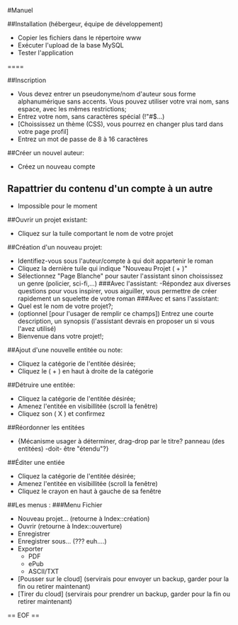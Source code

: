#Manuel


##Installation (hébergeur, équipe de développement)
- Copier les fichiers dans le répertoire www
- Exécuter l'upload de la base MySQL
- Tester l'application

====

##Inscription
- Vous devez entrer un pseudonyme/nom d'auteur sous forme alphanumérique sans accents. Vous pouvez utiliser votre vrai nom, sans espace, avec les mêmes restrictions;
 - Entrez votre nom, sans caractères spécial (!"#$...)
 - [Choississez un thème (CSS), vous pourrez en changer plus tard dans votre page profil]
 - Entrez un mot de passe de 8 à 16 caractères

##Créer un nouvel auteur:
- Créez un nouveau compte

## Rapattrier du contenu d'un compte à un autre
- Impossible pour le moment

##Ouvrir un projet existant:
- Cliquez sur la tuile comportant le nom de votre projet

##Création d'un nouveau projet:
- Identifiez-vous sous l'auteur/compte à qui doit appartenir le roman
- Cliquez la dernière tuile qui indique "Nouveau Projet ( + )"
- Sélectionnez "Page Blanche" pour sauter l'assistant sinon choississez un genre (policier, sci-fi,...)
###Avec l'assistant:
-Répondez aux diverses questions pour vous inspirer, vous aiguiller, vous permettre de créer rapidement un squelette de votre roman
###Avec et sans l'assistant:
- Quel est le nom de votre projet?;
- (optionnel [pour l'usager de remplir ce champs]) Entrez une courte description, un synopsis (l'assistant devrais en proposer un si vous l'avez utilisé)
- Bienvenue dans votre projet!;

##Ajout d'une nouvelle entitée ou note:
- Cliquez la catégorie de l'entitée désirée;
- Cliquez le ( + ) en haut à droite de la catégorie

##Détruire une entitée:
- Cliquez la catégorie de l'entitée désirée;
- Amenez l'entitée en visibillitée (scroll la fenêtre)
- Cliquez son ( X ) et confirmez

##Réordonner les entitées
- {Mécanisme usager à déterminer, drag-drop par le titre? panneau (des entitées) -doit- être "étendu"?}

##Éditer une entiée
- Cliquez la catégorie de l'entitée désirée;
- Amenez l'entitée en visibillitée (scroll la fenêtre)
- Cliquez le crayon en haut  à gauche de sa fenêtre


##Les menus :
###Menu Fichier
* Nouveau projet... (retourne à Index::création)
* Ouvrir  (retourne à Index::ouverture)
* Enregistrer
* Enregistrer sous... (??? euh....)
* Exporter
    - PDF
	- ePub
	- ASCII/TXT
* [Pousser sur le cloud]  (servirais pour envoyer un backup, garder pour la fin ou retirer maintenant)
* [Tirer du cloud] (servirais pour prendrer un backup, garder pour la fin ou retirer maintenant)


== EOF ==
